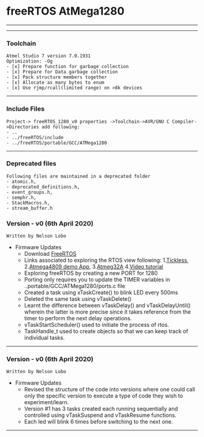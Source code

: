# freeRTOS AtMega1280
---------------------------------------------------------------------  

___
### Toolchain  
    Atmel Studio 7 version 7.0.1931
    Optimization: -Og
	- [x] Prepare function for garbage collection
	- [x] Prepare for Data garbage collection
	- [x] Pack structure members together 
	- [x] Allocate as many bytes to enum
	- [x] Use rjmp/rcall(limited range) on >8k devices

___
### Include Files
	Project-> freeRTOS_1280_v0 properties ->Toolchain->AVR/GNU C Compiler->Directories add following:
	- ..
	- ../freeRTOS/include
	- ../freeRTOS/portable/GCC/ATMega1280
	
___
### Deprecated files
	Following files are maintained in a deprecated folder
	- atomic.h, 
	- deprecated_definitions.h, 
	- event_groups.h, 
	- semphr.h, 
	- StackMacros.h, 
	- stream_buffer.h

### Version - v0 (6th April 2020)
    Written by Nelson Lobo

- Firmware Updates
	- Download [FreeRTOS](https://www.freertos.org/a00104.html)
	- Links associated to exploring the RTOS view following:
	1.[Tickless](http://amichalec.net/2014/01/23/freertos-deep-sleep-atmega128/),
    2.[Atmega4809 demo App](https://github.com/MicrochipTech/freertos-trace_demo_application),
    3.[Atmeg32A](https://www.freertos.org/a00098.html#SourceCodeOrg)
    4.[Video tutorial](https://sites.google.com/view/snomanningenior/home/freertos-tutorial)
	- Exploring freeRTOS by creating a new PORT for 1280
	- Porting only requires you to update the TIMER variables in ..portable/GCC/ATMega1280/ports.c file
	- Created a task using xTaskCreate() to blink  LED every 500ms
	- Deleted the same task using vTaskDelete() 
	- Learnt the difference between vTaskDelay() and vTaskDelayUntil() wherein the latter is more precise since it takes reference from the timer to perform the next delay operations.
	- vTaskStartScheduler() used to initiate the process of rtos.
	- TaskHandle_t used to create objects so that we can keep track of individual tasks.
___

### Version - v0 (6th April 2020)
    Written by Nelson Lobo
	
- Firmware Updates
	- Revised the structure of the code into versions where one could call only the specific version to execute a type of code they wish to experiment/learn.
	- Version #1 has 3 tasks created each running sequentially and controlled using vTaskSuspend and vTaskResume functions.
	- Each led will blink 6 times before switching to the next one.
___
